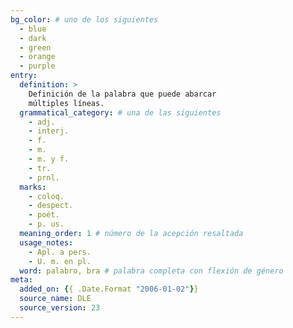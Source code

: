 ```yaml
---
bg_color: # uno de los siguientes
  - blue
  - dark
  - green
  - orange
  - purple
entry:
  definition: >
    Definición de la palabra que puede abarcar
    múltiples líneas.
  grammatical_category: # una de las siguientes
    - adj.
    - interj.
    - f.
    - m.
    - m. y f.
    - tr.
    - prnl.
  marks:
    - coloq.
    - despect.
    - poét.
    - p. us.
  meaning_order: 1 # número de la acepción resaltada
  usage_notes:
    - Apl. a pers.
    - U. m. en pl.
  word: palabro, bra # palabra completa con flexión de género
meta:
  added_on: {{ .Date.Format "2006-01-02"}}
  source_name: DLE
  source_version: 23
---
```


